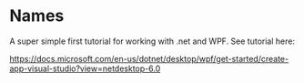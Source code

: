# Names

A super simple first tutorial for working with .net and WPF. See tutorial here:

https://docs.microsoft.com/en-us/dotnet/desktop/wpf/get-started/create-app-visual-studio?view=netdesktop-6.0
